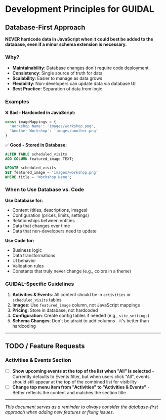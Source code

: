 # Development Principles for GUIDAL

## Database-First Approach

**NEVER hardcode data in JavaScript when it could best be added to the database, even if a minor schema extension is necessary.**

### Why?
- **Maintainability**: Database changes don't require code deployment
- **Consistency**: Single source of truth for data
- **Scalability**: Easier to manage as data grows
- **Flexibility**: Non-developers can update data via database UI
- **Best Practice**: Separation of data from logic

### Examples

❌ **Bad - Hardcoded in JavaScript:**
```javascript
const imageMappings = {
  'Workshop Name': 'images/workshop.png',
  'Another Workshop': 'images/another.png'
}
```

✅ **Good - Stored in Database:**
```sql
ALTER TABLE scheduled_visits
ADD COLUMN featured_image TEXT;

UPDATE scheduled_visits
SET featured_image = 'images/workshop.png'
WHERE title = 'Workshop Name';
```

### When to Use Database vs. Code

**Use Database for:**
- Content (titles, descriptions, images)
- Configuration (prices, limits, settings)
- Relationships between entities
- Data that changes over time
- Data that non-developers need to update

**Use Code for:**
- Business logic
- Data transformations
- UI behavior
- Validation rules
- Constants that truly never change (e.g., colors in a theme)

### GUIDAL-Specific Guidelines

1. **Activities & Events**: All content should be in `activities` or `scheduled_visits` tables
2. **Images**: Use `featured_image` column, not JavaScript mappings
3. **Pricing**: Store in database, not hardcoded
4. **Configuration**: Create config tables if needed (e.g., `site_settings`)
5. **Schema Changes**: Don't be afraid to add columns - it's better than hardcoding

---

## TODO / Feature Requests

### Activities & Events Section
- [ ] **Show upcoming events at the top of the list when "All" is selected** - Currently defaults to Events filter, but when users click "All", events should still appear at the top of the combined list for visibility
- [ ] **Change top menu item from "Activities" to "Activities & Events"** - Better reflects the content and matches the section title

---
*This document serves as a reminder to always consider the database-first approach when adding new features or fixing issues.*
